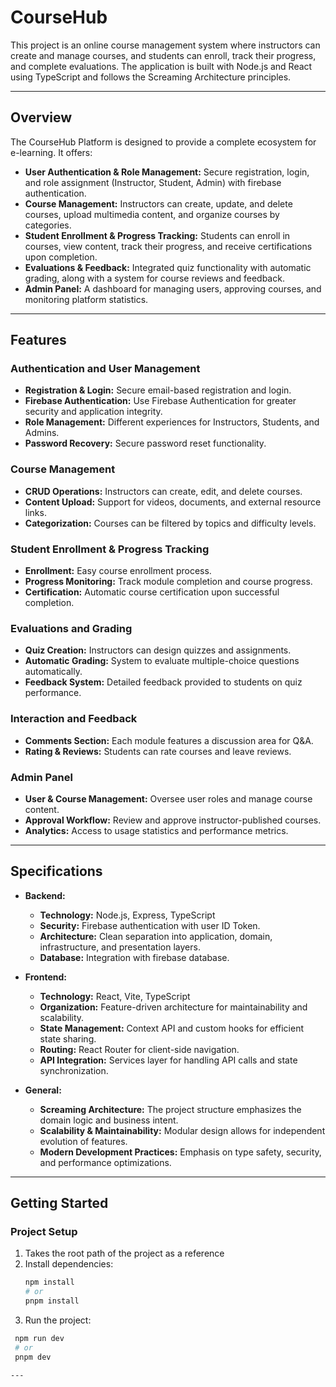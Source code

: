 # CourseHub

This project is an online course management system where instructors can create and manage courses, and students can enroll, track their progress, and complete evaluations. The application is built with Node.js and React using TypeScript and follows the Screaming Architecture principles.

---

## Overview

The CourseHub Platform is designed to provide a complete ecosystem for e-learning. It offers:
- **User Authentication & Role Management:** Secure registration, login, and role assignment (Instructor, Student, Admin) with firebase authentication.
- **Course Management:** Instructors can create, update, and delete courses, upload multimedia content, and organize courses by categories.
- **Student Enrollment & Progress Tracking:** Students can enroll in courses, view content, track their progress, and receive certifications upon completion.
- **Evaluations & Feedback:** Integrated quiz functionality with automatic grading, along with a system for course reviews and feedback.
- **Admin Panel:** A dashboard for managing users, approving courses, and monitoring platform statistics.

---

## Features

### Authentication and User Management
- **Registration & Login:** Secure email-based registration and login.
- **Firebase Authentication:** Use Firebase Authentication for greater security and application integrity.
- **Role Management:** Different experiences for Instructors, Students, and Admins.
- **Password Recovery:** Secure password reset functionality.

### Course Management
- **CRUD Operations:** Instructors can create, edit, and delete courses.
- **Content Upload:** Support for videos, documents, and external resource links.
- **Categorization:** Courses can be filtered by topics and difficulty levels.

### Student Enrollment & Progress Tracking
- **Enrollment:** Easy course enrollment process.
- **Progress Monitoring:** Track module completion and course progress.
- **Certification:** Automatic course certification upon successful completion.

### Evaluations and Grading
- **Quiz Creation:** Instructors can design quizzes and assignments.
- **Automatic Grading:** System to evaluate multiple-choice questions automatically.
- **Feedback System:** Detailed feedback provided to students on quiz performance.

### Interaction and Feedback
- **Comments Section:** Each module features a discussion area for Q&A.
- **Rating & Reviews:** Students can rate courses and leave reviews.

### Admin Panel
- **User & Course Management:** Oversee user roles and manage course content.
- **Approval Workflow:** Review and approve instructor-published courses.
- **Analytics:** Access to usage statistics and performance metrics.

---

## Specifications

- **Backend:**
  - **Technology:** Node.js, Express, TypeScript
  - **Security:** Firebase authentication with user ID Token.
  - **Architecture:** Clean separation into application, domain, infrastructure, and presentation layers.
  - **Database:** Integration with firebase database.

- **Frontend:**
  - **Technology:** React, Vite, TypeScript
  - **Organization:** Feature-driven architecture for maintainability and scalability.
  - **State Management:** Context API and custom hooks for efficient state sharing.
  - **Routing:** React Router for client-side navigation.
  - **API Integration:** Services layer for handling API calls and state synchronization.

- **General:**
  - **Screaming Architecture:** The project structure emphasizes the domain logic and business intent.
  - **Scalability & Maintainability:** Modular design allows for independent evolution of features.
  - **Modern Development Practices:** Emphasis on type safety, security, and performance optimizations.

---

## Getting Started

### Project Setup

1. Takes the root path of the project as a reference
2. Install dependencies:
   ```bash
   npm install
   # or
   pnpm install
3. Run the project:
  ```bash
   npm run dev
   # or
   pnpm dev

---
